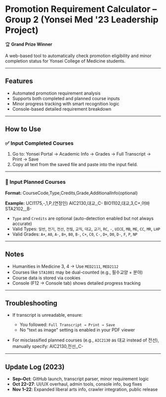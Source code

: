 # Promotion Requirement Calculator – Group 2 (Yonsei Med '23 Leadership Project)

🏆 **Grand Prize Winner**

A web-based tool to automatically check promotion eligibility and minor completion status for Yonsei College of Medicine students.

---

## Features

- Automated promotion requirement analysis  
- Supports both completed and planned course inputs  
- Minor progress tracking with smart recognition logic  
- Console-based detailed requirement breakdown  

---

## How to Use

### ✅ Input Completed Courses

1. Go to: Yonsei Portal → Academic Info → Grades → Full Transcript → Print → Save
2. Copy all text from the saved file and paste into the input field.

---

### 📝 Input Planned Courses

**Format:**
CourseCode,Type,Credits,Grade,AdditionalInfo(optional)

**Example:**
UCI1175,-,1,P,(연정인) AIC2130,대교,,C- BIO1102,대교,3,C+,어바 STA2102,,,B-

- `Type` and `Credits` are optional (auto-detection enabled but not always accurate)
- Valid Types: `일반`, `전기`, `전선`, `전필`, `교직`, `대교`, `교기`, `RC`, `-`, `UICE`, `MB`, `ME`, `CC`, `MR`, `LHP`
- Valid Grades: `A+`, `A0`, `A-`, `B+`, `B0`, `B-`, `C+`, `C0`, `C-`, `D+`, `D0`, `D-`, `F`, `P`, `NP`

---

## Notes

- Humanities in Medicine 3, 4 → Use `MED2111`, `MED2112`
- Courses like `STA1001` may be dual-counted (e.g., 필수교양 + 분야)
- Course data is stored via cookies
- Console (F12 → Console tab) shows detailed progress tracking

---

## Troubleshooting

- If transcript is unreadable, ensure:
  - You followed: `Full Transcript → Print → Save`
  - No "text as image" setting is enabled in your PDF viewer

- For misclassified planned courses (e.g., `AIC2130` as 대교 instead of 전선), manually specify:
AIC2130,전선,,C-


---

## Update Log (2023)

- **Sep–Oct**: GitHub launch, transcript parser, minor requirement logic
- **Oct 22–27**: UI/UX overhaul, admin tools, console info, bug fixes
- **Nov 1–22**: Expanded liberal arts info, crawler integration, public release
